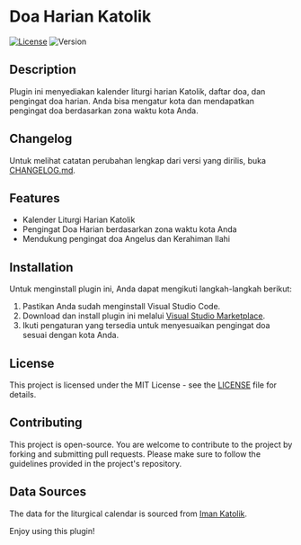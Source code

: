 Doa Harian Katolik
==================

[![License](https://img.shields.io/badge/license-MIT-blue.svg)](LICENSE) ![Version](https://img.shields.io/badge/version-0.0.4-brightgreen.svg)

Description
-----------

Plugin ini menyediakan kalender liturgi harian Katolik, daftar doa, dan pengingat doa harian. Anda bisa mengatur kota dan mendapatkan pengingat doa berdasarkan zona waktu kota Anda.

Changelog
---------

Untuk melihat catatan perubahan lengkap dari versi yang dirilis, buka [CHANGELOG.md](./CHANGELOG.md).

Features
--------

*   Kalender Liturgi Harian Katolik
*   Pengingat Doa Harian berdasarkan zona waktu kota Anda
*   Mendukung pengingat doa Angelus dan Kerahiman Ilahi

Installation
------------

Untuk menginstall plugin ini, Anda dapat mengikuti langkah-langkah berikut:

1.  Pastikan Anda sudah menginstall Visual Studio Code.
2.  Download dan install plugin ini melalui [Visual Studio Marketplace](https://marketplace.visualstudio.com/items?itemName=IlhamriSKY.doa-harian-katolik).
3.  Ikuti pengaturan yang tersedia untuk menyesuaikan pengingat doa sesuai dengan kota Anda.

License
-------

This project is licensed under the MIT License - see the [LICENSE](LICENSE) file for details.

Contributing
------------

This project is open-source. You are welcome to contribute to the project by forking and submitting pull requests. Please make sure to follow the guidelines provided in the project's repository.

Data Sources
------------

The data for the liturgical calendar is sourced from [Iman Katolik](https://www.imankatolik.or.id/).

Enjoy using this plugin!